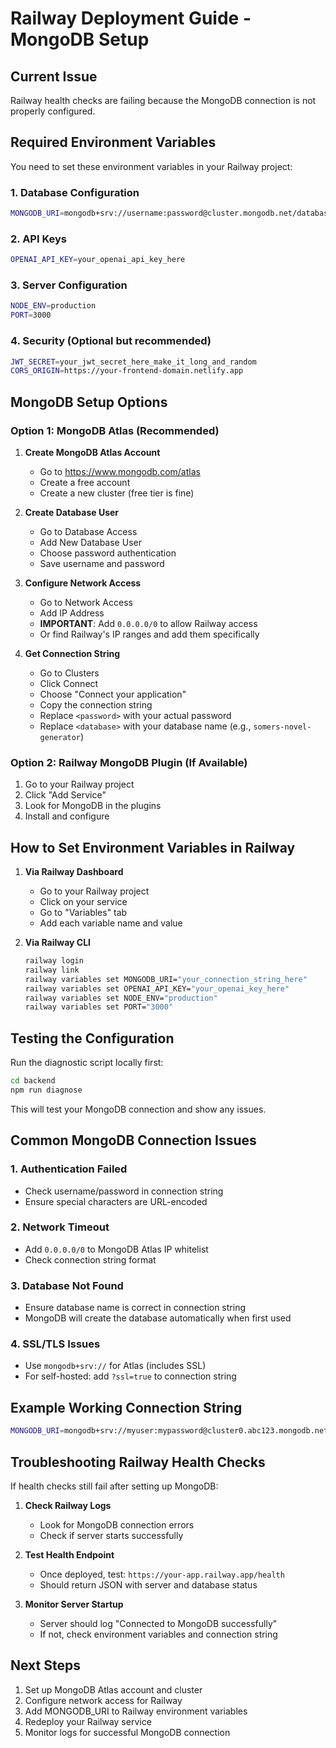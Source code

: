 # Railway Deployment Guide - MongoDB Setup

## Current Issue
Railway health checks are failing because the MongoDB connection is not properly configured.

## Required Environment Variables

You need to set these environment variables in your Railway project:

### 1. Database Configuration
```bash
MONGODB_URI=mongodb+srv://username:password@cluster.mongodb.net/database?retryWrites=true&w=majority
```

### 2. API Keys
```bash
OPENAI_API_KEY=your_openai_api_key_here
```

### 3. Server Configuration
```bash
NODE_ENV=production
PORT=3000
```

### 4. Security (Optional but recommended)
```bash
JWT_SECRET=your_jwt_secret_here_make_it_long_and_random
CORS_ORIGIN=https://your-frontend-domain.netlify.app
```

## MongoDB Setup Options

### Option 1: MongoDB Atlas (Recommended)

1. **Create MongoDB Atlas Account**
   - Go to https://www.mongodb.com/atlas
   - Create a free account
   - Create a new cluster (free tier is fine)

2. **Create Database User**
   - Go to Database Access
   - Add New Database User
   - Choose password authentication
   - Save username and password

3. **Configure Network Access**
   - Go to Network Access
   - Add IP Address
   - **IMPORTANT**: Add `0.0.0.0/0` to allow Railway access
   - Or find Railway's IP ranges and add them specifically

4. **Get Connection String**
   - Go to Clusters
   - Click Connect
   - Choose "Connect your application"
   - Copy the connection string
   - Replace `<password>` with your actual password
   - Replace `<database>` with your database name (e.g., `somers-novel-generator`)

### Option 2: Railway MongoDB Plugin (If Available)

1. Go to your Railway project
2. Click "Add Service"
3. Look for MongoDB in the plugins
4. Install and configure

## How to Set Environment Variables in Railway

1. **Via Railway Dashboard**
   - Go to your Railway project
   - Click on your service
   - Go to "Variables" tab
   - Add each variable name and value

2. **Via Railway CLI**
   ```bash
   railway login
   railway link
   railway variables set MONGODB_URI="your_connection_string_here"
   railway variables set OPENAI_API_KEY="your_openai_key_here"
   railway variables set NODE_ENV="production"
   railway variables set PORT="3000"
   ```

## Testing the Configuration

Run the diagnostic script locally first:
```bash
cd backend
npm run diagnose
```

This will test your MongoDB connection and show any issues.

## Common MongoDB Connection Issues

### 1. Authentication Failed
- Check username/password in connection string
- Ensure special characters are URL-encoded

### 2. Network Timeout
- Add `0.0.0.0/0` to MongoDB Atlas IP whitelist
- Check connection string format

### 3. Database Not Found
- Ensure database name is correct in connection string
- MongoDB will create the database automatically when first used

### 4. SSL/TLS Issues
- Use `mongodb+srv://` for Atlas (includes SSL)
- For self-hosted: add `?ssl=true` to connection string

## Example Working Connection String

```bash
MONGODB_URI=mongodb+srv://myuser:mypassword@cluster0.abc123.mongodb.net/somers-novel-generator?retryWrites=true&w=majority
```

## Troubleshooting Railway Health Checks

If health checks still fail after setting up MongoDB:

1. **Check Railway Logs**
   - Look for MongoDB connection errors
   - Check if server starts successfully

2. **Test Health Endpoint**
   - Once deployed, test: `https://your-app.railway.app/health`
   - Should return JSON with server and database status

3. **Monitor Server Startup**
   - Server should log "Connected to MongoDB successfully"
   - If not, check environment variables and connection string

## Next Steps

1. Set up MongoDB Atlas account and cluster
2. Configure network access for Railway
3. Add MONGODB_URI to Railway environment variables
4. Redeploy your Railway service
5. Monitor logs for successful MongoDB connection
